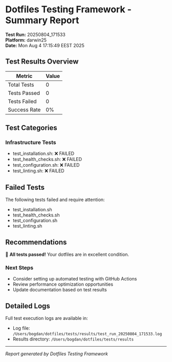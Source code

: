 # Dotfiles Testing Framework - Summary Report

**Test Run:** 20250804_171533  
**Platform:** darwin25  
**Date:** Mon Aug  4 17:15:49 EEST 2025

## Test Results Overview

| Metric | Value |
|--------|-------|
| Total Tests | 0 |
| Tests Passed | 0 |
| Tests Failed | 0 |
| Success Rate | 0% |

## Test Categories

### Infrastructure Tests
- test_installation.sh: ❌ FAILED
- test_health_checks.sh: ❌ FAILED
- test_configuration.sh: ❌ FAILED
- test_linting.sh: ❌ FAILED

## Failed Tests

The following tests failed and require attention:

- test_installation.sh
- test_health_checks.sh
- test_configuration.sh
- test_linting.sh

## Recommendations

🎉 **All tests passed!** Your dotfiles are in excellent condition.

### Next Steps
- Consider setting up automated testing with GitHub Actions
- Review performance optimization opportunities
- Update documentation based on test results

## Detailed Logs

Full test execution logs are available in:
- Log file: `/Users/bogdan/dotfiles/tests/results/test_run_20250804_171533.log`
- Results directory: `/Users/bogdan/dotfiles/tests/results`

---
*Report generated by Dotfiles Testing Framework*
